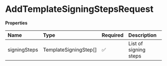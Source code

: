 # AddTemplateSigningStepsRequest

**Properties**

| Name         | Type                  | Required | Description           |
| :----------- | :-------------------- | :------- | :-------------------- |
| signingSteps | TemplateSigningStep[] | ✅       | List of signing steps |
